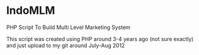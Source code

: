 IndoMLM
=======

PHP Script To Build Multi Level Marketing System

This script was created using PHP around 3-4 years ago (not sure exactly) and just upload to my git around July-Aug 2012